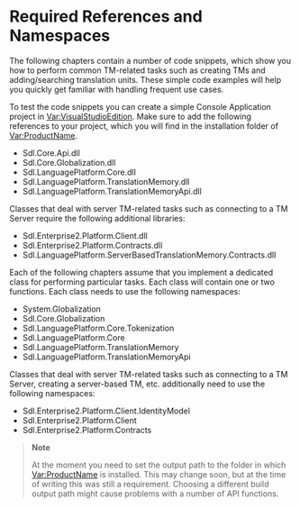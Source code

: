 Required References and Namespaces
==

The following chapters contain a number of code snippets, which show you how to perform common TM-related tasks such as creating TMs and adding/searching translation units. These simple code examples will help you quickly get familiar with handling frequent use cases.

To test the code snippets you can create a simple Console Application project in <Var:VisualStudioEdition>. Make sure to add the following references to your project, which you will find in the installation folder of <Var:ProductName>.

* Sdl.Core.Api.dll
* Sdl.Core.Globalization.dll
* Sdl.LanguagePlatform.Core.dll
* Sdl.LanguagePlatform.TranslationMemory.dll
* Sdl.LanguagePlatform.TranslationMemoryApi.dll

Classes that deal with server TM-related tasks such as connecting to a TM Server require the following additional libraries:

* Sdl.Enterprise2.Platform.Client.dll
* Sdl.Enterprise2.Platform.Contracts.dll
* Sdl.LanguagePlatform.ServerBasedTranslationMemory.Contracts.dll

Each of the following chapters assume that you implement a dedicated class for performing particular tasks. Each class will contain one or two functions. Each class needs to use the following namespaces:

* System.Globalization
* Sdl.Core.Globalization
* Sdl.LanguagePlatform.Core.Tokenization
* Sdl.LanguagePlatform.Core
* Sdl.LanguagePlatform.TranslationMemory
* Sdl.LanguagePlatform.TranslationMemoryApi

Classes that deal with server TM-related tasks such as connecting to a TM Server, creating a server-based TM, etc. additionally need to use the following namespaces:

* Sdl.Enterprise2.Platform.Client.IdentityModel
* Sdl.Enterprise2.Platform.Client
* Sdl.Enterprise2.Platform.Contracts

>**Note**
>
>At the moment you need to set the output path to the folder in which <Var:ProductName> is installed. This may change soon, but at the time of writing this was still a requirement. Choosing a different build output path might cause problems with a number of API functions.

